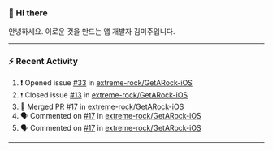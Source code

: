 ### 👋 Hi there 

안녕하세요. 이로운 것을 만드는 앱 개발자 김미주입니다. 

---
### :zap: Recent Activity

<!--START_SECTION:activity-->
1. ❗️ Opened issue [#33](https://github.com/extreme-rock/GetARock-iOS/issues/33) in [extreme-rock/GetARock-iOS](https://github.com/extreme-rock/GetARock-iOS)
2. ❗️ Closed issue [#13](https://github.com/extreme-rock/GetARock-iOS/issues/13) in [extreme-rock/GetARock-iOS](https://github.com/extreme-rock/GetARock-iOS)
3. 🎉 Merged PR [#17](https://github.com/extreme-rock/GetARock-iOS/pull/17) in [extreme-rock/GetARock-iOS](https://github.com/extreme-rock/GetARock-iOS)
4. 🗣 Commented on [#17](https://github.com/extreme-rock/GetARock-iOS/issues/17) in [extreme-rock/GetARock-iOS](https://github.com/extreme-rock/GetARock-iOS)
5. 🗣 Commented on [#17](https://github.com/extreme-rock/GetARock-iOS/issues/17) in [extreme-rock/GetARock-iOS](https://github.com/extreme-rock/GetARock-iOS)
<!--END_SECTION:activity-->

---

<!--
**compuTasha/compuTasha** is a ✨ _special_ ✨ repository because its `README.md` (this file) appears on your GitHub profile.

Here are some ideas to get you started:

- 🔭 I’m currently working on ...
- 🌱 I’m currently learning ...
- 👯 I’m looking to collaborate on ...
- 🤔 I’m looking for help with ...
- 💬 Ask me about ...
- 📫 How to reach me: ...
- 😄 Pronouns: ...
- ⚡ Fun fact: ...
-->